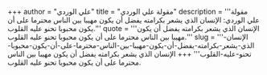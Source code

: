 +++
author = "علي الوردي"
title = "مقولة علي الوردي"
description = '''مقولة علي الوردي: الإنسان الذي يشعر بكرامته يفضل أن يكون مهيبا بين الناس محترما على أن يكون محبوبا تحنو عليه القلوب.'''
quote = '''الإنسان الذي يشعر بكرامته يفضل أن يكون مهيبا بين الناس محترما على أن يكون محبوبا تحنو عليه القلوب.'''
slug = '''الإنسان-الذي-يشعر-بكرامته-يفضل-أن-يكون-مهيبا-بين-الناس-محترما-على-أن-يكون-محبوبا-تحنو-عليه-القلوب'''
+++
الإنسان الذي يشعر بكرامته يفضل أن يكون مهيبا بين الناس محترما على أن يكون محبوبا تحنو عليه القلوب.
